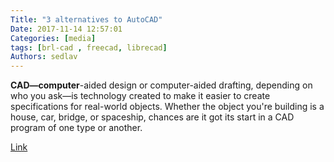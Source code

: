 ```yaml
---
Title: "3 alternatives to AutoCAD"
Date: 2017-11-14 12:57:01
Categories: [media]
tags: [brl-cad , freecad, librecad]
Authors: sedlav
---
```


**CAD—computer**-aided design or computer-aided drafting, depending on who you ask—is technology created to make it easier to create specifications for real-world objects. Whether the object you're building is a house, car, bridge, or spaceship, chances are it got its start in a CAD program of one type or another.

[Link](https://opensource.com/alternatives/autocad)
